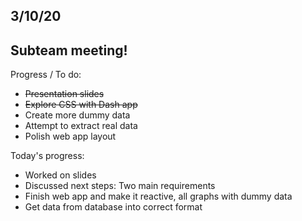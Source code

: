 ## 3/10/20

## Subteam meeting!

Progress / To do:
- <s> Presentation slides</s>
- <s> Explore CSS with Dash app </s>
- Create more dummy data
- Attempt to extract real data
- Polish web app layout

Today's progress:
- Worked on slides
- Discussed next steps: Two main requirements
- Finish web app and make it reactive, all graphs with dummy data
- Get data from database into correct format
